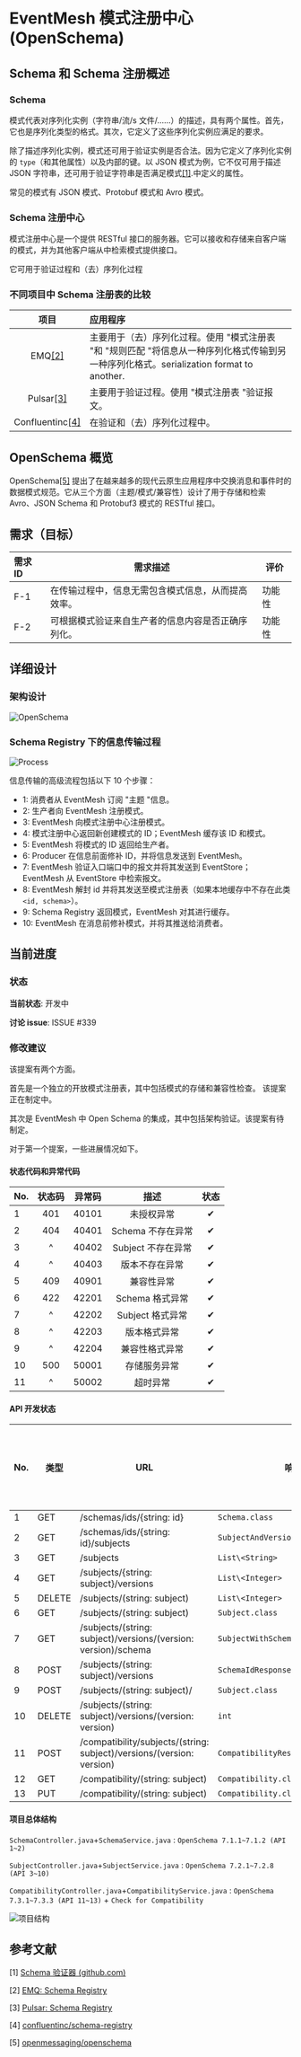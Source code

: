 # EventMesh 模式注册中心 (OpenSchema)

## Schema 和 Schema 注册概述

### Schema

模式代表对序列化实例（字符串/流/s 文件/……）的描述，具有两个属性。首先，它也是序列化类型的格式。其次，它定义了这些序列化实例应满足的要求。

除了描述序列化实例，模式还可用于验证实例是否合法。因为它定义了序列化实例的 ```type```（和其他属性）以及内部的键。以 JSON 模式为例，它不仅可用于描述 JSON 字符串，还可用于验证字符串是否满足模式[[1]](#References).中定义的属性。

常见的模式有 JSON 模式、Protobuf 模式和 Avro 模式。

### Schema 注册中心

模式注册中心是一个提供 RESTful 接口的服务器。它可以接收和存储来自客户端的模式，并为其他客户端从中检索模式提供接口。

它可用于验证过程和（去）序列化过程

### 不同项目中 Schema 注册表的比较

项目 | 应用程序
:---: | :---
EMQ[[2]](#References) | 主要用于（去）序列化过程。使用 "模式注册表 "和 "规则匹配 "将信息从一种序列化格式传输到另一种序列化格式。serialization format to another.
Pulsar[[3]](#References) | 主要用于验证过程。使用 "模式注册表 "验证报文。
Confluentinc[[4]](#References) | 在验证和（去）序列化过程中。

## OpenSchema 概览

OpenSchema[[5]](#References) 提出了在越来越多的现代云原生应用程序中交换消息和事件时的数据模式规范。它从三个方面（主题/模式/兼容性）设计了用于存储和检索 Avro、JSON Schema 和 Protobuf3 模式的 RESTful 接口。


## 需求（目标）

| 需求 ID | 需求描述                                 | 评价      |
| :------------- | ------------------------------------------------------------ | ------------- |
| F-1            | 在传输过程中，信息无需包含模式信息，从而提高效率。| 功能性 |
| F-2            | 可根据模式验证来自生产者的信息内容是否正确序列化。 | 功能性 |

## 详细设计

### 架构设计

![OpenSchema](/images/design-document/schema-registry-architecture.png)

### Schema Registry 下的信息传输过程

![Process](/images/design-document/schema-registry-process.jpg)

信息传输的高级流程包括以下 10 个步骤：

- 1: 消费者从 EventMesh 订阅 "主题 "信息。
- 2: 生产者向 EventMesh 注册模式。
- 3: EventMesh 向模式注册中心注册模式。
- 4: 模式注册中心返回新创建模式的 ID；EventMesh 缓存该 ID 和模式。
- 5: EventMesh 将模式的 ID 返回给生产者。
- 6: Producer 在信息前面修补 ID，并将信息发送到 EventMesh。
- 7: EventMesh 验证入口端口中的报文并将其发送到 EventStore；EventMesh 从 EventStore 中检索报文。
- 8: EventMesh 解封 id 并将其发送至模式注册表（如果本地缓存中不存在此类`<id, schema>`）。
- 9: Schema Registry 返回模式，EventMesh 对其进行缓存。
- 10: EventMesh 在消息前修补模式，并将其推送给消费者。

## 当前进度

### 状态

**当前状态**: 开发中

**讨论 issue**: ISSUE #339

### 修改建议

该提案有两个方面。

首先是一个独立的开放模式注册表，其中包括模式的存储和兼容性检查。
该提案正在制定中。

其次是 EventMesh 中 Open Schema 的集成，其中包括架构验证。该提案有待制定。

对于第一个提案，一些进展情况如下。

#### 状态代码和异常代码

No. | 状态码 | 异常码 | 描述 | 状态
--- | :---: | :---: | :---: | :---:
1 | 401 | 40101 | 未授权异常 | ✔
2 | 404 | 40401 | Schema 不存在异常 | ✔
3 | ^ | 40402 | Subject 不存在异常 | ✔
4 | ^ | 40403 | 版本不存在异常 | ✔
5 | 409 | 40901 | 兼容性异常 | ✔
6 | 422 | 42201 | Schema 格式异常 | ✔
7 | ^ | 42202 | Subject 格式异常 | ✔
8 | ^ | 42203 | 版本格式异常 | ✔
9 | ^ | 42204 | 兼容性格式异常 | ✔
10 | 500 | 50001 | 存储服务异常 | ✔
11 | ^ | 50002 | 超时异常 | ✔

#### API 开发状态

No. | 类型 | URL | 响应 | 异常 | 代码是否完成 | 测试是否完成
--- | --- | --- | --- | --- | --- | ---
1 | GET | /schemas/ids/{string: id} | `Schema.class` | 40101\40401\50001 | ✔ | ❌
2 | GET | /schemas/ids/{string: id}/subjects | `SubjectAndVersion.class` | 40101\40401\50001 | ✔ | ❌
3 | GET | /subjects | `List\<String>` | 40101\50001 | ✔ | ❌
4 | GET | /subjects/{string: subject}/versions | `List\<Integer>` | 40101\40402\50001 | ✔ | ❌
5 | DELETE | /subjects/(string: subject) | `List\<Integer>` | 40101\40402\50001 | ✔ | ❌
6 | GET | /subjects/(string: subject) | `Subject.class` | 40101\40402\50001 | ✔ | ❌
7 | GET | /subjects/(string: subject)/versions/(version: version)/schema | `SubjectWithSchema.class` | 40101\40402\40403\50001 | ✔ | ❌
8 | POST | /subjects/(string: subject)/versions | `SchemaIdResponse.class` | 40101\40901\42201\50001\50002 | - | ❌
9 | POST | /subjects/(string: subject)/ | `Subject.class` | 40101\40901\42202\50001\50002 | ✔ | ❌
10 | DELETE | /subjects/(string: subject)/versions/(version: version) | `int` | 40101\40402\40403\40901\50001| - | ❌
11 | POST | /compatibility/subjects/(string: subject)/versions/(version: version) | `CompatibilityResultResponse.class` | 40101\40402\40403\42201\42203\50001| - | ❌
12 | GET | /compatibility/(string: subject) | `Compatibility.class` | 40101\40402\50001 | ✔ | ❌
13 | PUT | /compatibility/(string: subject) | `Compatibility.class` |  40101\40402\40901\42204\50001 | - | ❌

#### 项目总体结构

```SchemaController.java```+```SchemaService.java``` : ```OpenSchema 7.1.1~7.1.2 (API 1~2)```

```SubjectController.java```+```SubjectService.java``` : ```OpenSchema 7.2.1~7.2.8 (API 3~10)```

```CompatibilityController.java```+```CompatibilityService.java``` : ```OpenSchema 7.3.1~7.3.3 (API 11~13)``` + ```Check for Compatibility```

![项目结构](/images/design-document/schema-registry-project-structure.png)

## 参考文献

[1] [Schema 验证器 (github.com)](https://github.com/search?q=schema+validator)

[2] [EMQ: Schema Registry](https://www.jianshu.com/p/33e0655c642b)

[3] [Pulsar: Schema Registry](https://mp.weixin.qq.com/s/PaB66-Si00cX80py5ig5Mw)

[4] [confluentinc/schema-registry](https://github.com/confluentinc/schema-registry)

[5] [openmessaging/openschema](https://github.com/openmessaging/openschema)
